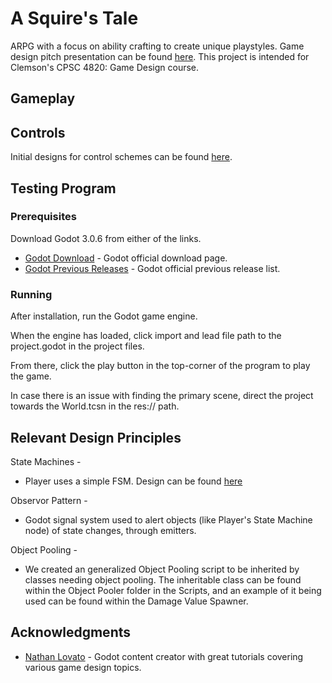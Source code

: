# A Squire's Tale
ARPG with a focus on ability crafting to create unique playstyles. 
Game design pitch presentation can be found [here](https://docs.google.com/presentation/d/1ON4uhXwuz6inhaHWjd04_6zV-EJ59bGnnRDBTOinQX8/edit?usp=sharing).
This project is intended for Clemson's CPSC 4820: Game Design course.

## Gameplay


## Controls
Initial designs for control schemes can be found [here](https://docs.google.com/document/d/1TT2nNv_OAMtWZwmalvXUz9XKexSAGvmox7Vhtd5tcew/edit?usp=sharing).

## Testing Program

### Prerequisites
Download Godot 3.0.6 from either of the links.

* [Godot Download](https://godotengine.org/download/windows) - Godot official download page.
* [Godot Previous Releases](https://downloads.tuxfamily.org/godotengine/) - Godot official previous release list.
### Running
After installation, run the Godot game engine.

When the engine has loaded, click import and lead file path to the project.godot in the project files.

From there, click the play button in the top-corner of the program to play the game.

In case there is an issue with finding the primary scene, direct the project towards the World.tcsn in the res:// path.

## Relevant Design Principles
	
State Machines - 

* Player uses a simple FSM. Design can be found [here](https://drive.google.com/file/d/1qfA-In6oXvWRf-HElUcLaJJDhWyOMeaJ/view?usp=sharing)
	
Observor Pattern -
	
* Godot signal system used to alert objects (like Player's State Machine node) of state changes, through emitters.

Object Pooling - 

* We created an generalized Object Pooling script to be inherited by classes needing object pooling. The inheritable class can be found within the Object Pooler folder in the Scripts, and an example of it being used can be found within the Damage Value Spawner.


## Acknowledgments

* [Nathan Lovato](http://gdquest.com/) - Godot content creator with great tutorials covering various game design topics.
